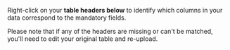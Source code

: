 Right-click on your **table headers below** to identify which columns in your data correspond to the mandatory fields.

Please note that if any of the headers are missing or can't be matched, you'll need to edit your original table and re-upload.

